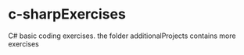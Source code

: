 # c-sharpExercises

C# basic coding exercises. 
the folder additionalProjects contains more exercises 
